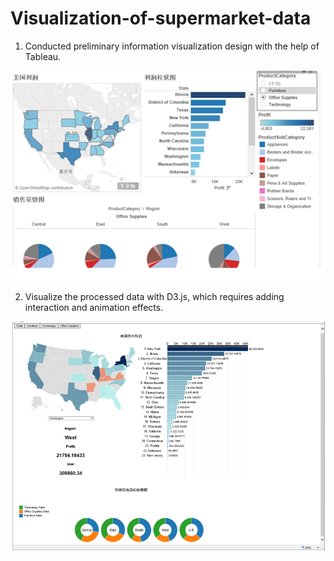 # Visualization-of-supermarket-data

1. Conducted preliminary information visualization design with the help of Tableau.

![image](https://github.com/wyxyx/Visualization-of-supermarket-data/blob/main/image/tableau.png)

2. Visualize the processed data with D3.js, which requires adding interaction and animation effects.

![image](https://github.com/wyxyx/Visualization-of-supermarket-data/blob/main/image/result.png)
